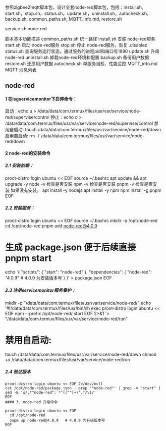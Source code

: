 参照zigbee2mqtt脚本包，设计全套node-red脚本包，包括：install.sh，start.sh，stop.sh，status.sh，update.sh，uninstall.sh，autocheck.sh，backup.sh, common_paths.sh, MQTT_info.md, restore.sh

service id: node-red

脚本基本功能描述
common_paths.sh 统一路径
install.sh    安装 node-red服务
start.sh    启动 node-red服务
stop.sh    停止 node-red服务，恢复 .disabled
status.sh    查询服务运行状态，通过服务的进程pid和端口号1880
update.sh    升级node-red
uninstall.sh    卸载node-red环境和配置
backup.sh    备份用户数据
restore.sh   还原用户数据
autocheck.sh    单服务自检、性能监控
MQTT_info.md    MQTT 消息列表

## node-red
#### 1 在isgservicemonitor下启停命令：

启动：echo u > /data/data/com.termux/files/usr/var/service/node-red/supervise/control
停止：echo d > /data/data/com.termux/files/usr/var/service/node-red/supervise/control
禁用自启动: touch /data/data/com.termux/files/usr/var/service/node-red/down
启用自启动: rm -f /data/data/com.termux/files/usr/var/service/node-red/down
#### 2 node-red的安装命令

##### 2.1 安装依赖：
proot-distro login ubuntu << EOF
source ~/.bashrc
apt update && apt upgrade -y
node -v   检查是否安装
npm -v   检查是否安装
pnpm -v   检查是否安装
如果没有安装，
apt install -y nodejs
apt install -y npm
npm install -g pnpm
EOF

##### 2.2 安装服务：

proot-distro login ubuntu << EOF
source ~/.bashrc
mkdir -p /opt/node-red
cd /opt/node-red
pnpm add node-red@4.0.9

# 生成 package.json 便于后续直接 pnpm start
echo '{
  "scripts": {
    "start": "node-red"
  },
  "dependencies": {
    "node-red": "4.0.9"  # 4.0.9 为安装版本号
  }
}' > package.json
EOF

##### 2.3 注册servicemonitor服务看护：
mkdir -p "/data/data/com.termux/files/usr/var/service/node-red/"
echo '#!/data/data/com.termux/files/usr/bin/sh
exec proot-distro login ubuntu << EOF
npm --prefix /opt/node-red/ start
EOF
2>&1
'> "/data/data/com.termux/files/usr/var/service/node-red/run"
# 禁用自启动:
touch /data/data/com.termux/files/usr/var/service/node-red/down
chmod +x /data/data/com.termux/files/usr/var/service/node-red/run

##### 2.4 验证版本

```shell
proot-distro login ubuntu << EOF 2>/dev/null
cat /opt/node-red/package.json | grep '"node-red"' | grep -v "start" | sed -E 's/.*"node-red": *"([^"]+)".*/\1/'
EOF
#### 3. node-red 升级命令 

proot-distro login ubuntu << EOF
  cd /opt/node-red
  pnpm up node-red@4.0.9   # 4.0.9 为升级版本号
EOF
